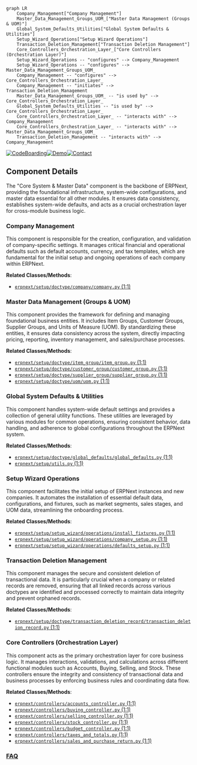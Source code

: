 ```mermaid
graph LR
    Company_Management["Company Management"]
    Master_Data_Management_Groups_UOM_["Master Data Management (Groups & UOM)"]
    Global_System_Defaults_Utilities["Global System Defaults & Utilities"]
    Setup_Wizard_Operations["Setup Wizard Operations"]
    Transaction_Deletion_Management["Transaction Deletion Management"]
    Core_Controllers_Orchestration_Layer_["Core Controllers (Orchestration Layer)"]
    Setup_Wizard_Operations -- "configures" --> Company_Management
    Setup_Wizard_Operations -- "configures" --> Master_Data_Management_Groups_UOM_
    Company_Management -- "configures" --> Core_Controllers_Orchestration_Layer_
    Company_Management -- "initiates" --> Transaction_Deletion_Management
    Master_Data_Management_Groups_UOM_ -- "is used by" --> Core_Controllers_Orchestration_Layer_
    Global_System_Defaults_Utilities -- "is used by" --> Core_Controllers_Orchestration_Layer_
    Core_Controllers_Orchestration_Layer_ -- "interacts with" --> Company_Management
    Core_Controllers_Orchestration_Layer_ -- "interacts with" --> Master_Data_Management_Groups_UOM_
    Transaction_Deletion_Management -- "interacts with" --> Company_Management
```
[![CodeBoarding](https://img.shields.io/badge/Generated%20by-CodeBoarding-9cf?style=flat-square)](https://github.com/CodeBoarding/GeneratedOnBoardings)[![Demo](https://img.shields.io/badge/Try%20our-Demo-blue?style=flat-square)](https://www.codeboarding.org/demo)[![Contact](https://img.shields.io/badge/Contact%20us%20-%20contact@codeboarding.org-lightgrey?style=flat-square)](mailto:contact@codeboarding.org)

## Component Details

The "Core System & Master Data" component is the backbone of ERPNext, providing the foundational infrastructure, system-wide configurations, and master data essential for all other modules. It ensures data consistency, establishes system-wide defaults, and acts as a crucial orchestration layer for cross-module business logic.

### Company Management
This component is responsible for the creation, configuration, and validation of company-specific settings. It manages critical financial and operational defaults such as default accounts, currency, and tax templates, which are fundamental for the initial setup and ongoing operations of each company within ERPNext.


**Related Classes/Methods**:

- <a href="https://github.com/frappe/erpnext/blob/master/erpnext/setup/doctype/company/company.py#L1-L1" target="_blank" rel="noopener noreferrer">`erpnext/setup/doctype/company/company.py` (1:1)</a>


### Master Data Management (Groups & UOM)
This component provides the framework for defining and managing foundational business entities. It includes Item Groups, Customer Groups, Supplier Groups, and Units of Measure (UOM). By standardizing these entities, it ensures data consistency across the system, directly impacting pricing, reporting, inventory management, and sales/purchase processes.


**Related Classes/Methods**:

- <a href="https://github.com/frappe/erpnext/blob/master/erpnext/setup/doctype/item_group/item_group.py#L1-L1" target="_blank" rel="noopener noreferrer">`erpnext/setup/doctype/item_group/item_group.py` (1:1)</a>
- <a href="https://github.com/frappe/erpnext/blob/master/erpnext/setup/doctype/customer_group/customer_group.py#L1-L1" target="_blank" rel="noopener noreferrer">`erpnext/setup/doctype/customer_group/customer_group.py` (1:1)</a>
- <a href="https://github.com/frappe/erpnext/blob/master/erpnext/setup/doctype/supplier_group/supplier_group.py#L1-L1" target="_blank" rel="noopener noreferrer">`erpnext/setup/doctype/supplier_group/supplier_group.py` (1:1)</a>
- <a href="https://github.com/frappe/erpnext/blob/master/erpnext/setup/doctype/uom/uom.py#L1-L1" target="_blank" rel="noopener noreferrer">`erpnext/setup/doctype/uom/uom.py` (1:1)</a>


### Global System Defaults & Utilities
This component handles system-wide default settings and provides a collection of general utility functions. These utilities are leveraged by various modules for common operations, ensuring consistent behavior, data handling, and adherence to global configurations throughout the ERPNext system.


**Related Classes/Methods**:

- <a href="https://github.com/frappe/erpnext/blob/master/erpnext/setup/doctype/global_defaults/global_defaults.py#L1-L1" target="_blank" rel="noopener noreferrer">`erpnext/setup/doctype/global_defaults/global_defaults.py` (1:1)</a>
- <a href="https://github.com/frappe/erpnext/blob/master/erpnext/setup/utils.py#L1-L1" target="_blank" rel="noopener noreferrer">`erpnext/setup/utils.py` (1:1)</a>


### Setup Wizard Operations
This component facilitates the initial setup of ERPNext instances and new companies. It automates the installation of essential default data, configurations, and fixtures, such as market segments, sales stages, and UOM data, streamlining the onboarding process.


**Related Classes/Methods**:

- <a href="https://github.com/frappe/erpnext/blob/master/erpnext/setup/setup_wizard/operations/install_fixtures.py#L1-L1" target="_blank" rel="noopener noreferrer">`erpnext/setup/setup_wizard/operations/install_fixtures.py` (1:1)</a>
- <a href="https://github.com/frappe/erpnext/blob/master/erpnext/setup/setup_wizard/operations/company_setup.py#L1-L1" target="_blank" rel="noopener noreferrer">`erpnext/setup/setup_wizard/operations/company_setup.py` (1:1)</a>
- <a href="https://github.com/frappe/erpnext/blob/master/erpnext/setup/setup_wizard/operations/defaults_setup.py#L1-L1" target="_blank" rel="noopener noreferrer">`erpnext/setup/setup_wizard/operations/defaults_setup.py` (1:1)</a>


### Transaction Deletion Management
This component manages the secure and consistent deletion of transactional data. It is particularly crucial when a company or related records are removed, ensuring that all linked records across various doctypes are identified and processed correctly to maintain data integrity and prevent orphaned records.


**Related Classes/Methods**:

- <a href="https://github.com/frappe/erpnext/blob/master/erpnext/setup/doctype/transaction_deletion_record/transaction_deletion_record.py#L1-L1" target="_blank" rel="noopener noreferrer">`erpnext/setup/doctype/transaction_deletion_record/transaction_deletion_record.py` (1:1)</a>


### Core Controllers (Orchestration Layer)
This component acts as the primary orchestration layer for core business logic. It manages interactions, validations, and calculations across different functional modules such as Accounts, Buying, Selling, and Stock. These controllers ensure the integrity and consistency of transactional data and business processes by enforcing business rules and coordinating data flow.


**Related Classes/Methods**:

- <a href="https://github.com/frappe/erpnext/blob/master/erpnext/controllers/accounts_controller.py#L1-L1" target="_blank" rel="noopener noreferrer">`erpnext/controllers/accounts_controller.py` (1:1)</a>
- <a href="https://github.com/frappe/erpnext/blob/master/erpnext/controllers/buying_controller.py#L1-L1" target="_blank" rel="noopener noreferrer">`erpnext/controllers/buying_controller.py` (1:1)</a>
- <a href="https://github.com/frappe/erpnext/blob/master/erpnext/controllers/selling_controller.py#L1-L1" target="_blank" rel="noopener noreferrer">`erpnext/controllers/selling_controller.py` (1:1)</a>
- <a href="https://github.com/frappe/erpnext/blob/master/erpnext/controllers/stock_controller.py#L1-L1" target="_blank" rel="noopener noreferrer">`erpnext/controllers/stock_controller.py` (1:1)</a>
- <a href="https://github.com/frappe/erpnext/blob/master/erpnext/controllers/budget_controller.py#L1-L1" target="_blank" rel="noopener noreferrer">`erpnext/controllers/budget_controller.py` (1:1)</a>
- <a href="https://github.com/frappe/erpnext/blob/master/erpnext/controllers/taxes_and_totals.py#L1-L1" target="_blank" rel="noopener noreferrer">`erpnext/controllers/taxes_and_totals.py` (1:1)</a>
- <a href="https://github.com/frappe/erpnext/blob/master/erpnext/controllers/sales_and_purchase_return.py#L1-L1" target="_blank" rel="noopener noreferrer">`erpnext/controllers/sales_and_purchase_return.py` (1:1)</a>




### [FAQ](https://github.com/CodeBoarding/GeneratedOnBoardings/tree/main?tab=readme-ov-file#faq)